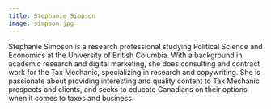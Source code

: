 ```yaml
---
title: Stephanie Simpson
image: simpson.jpg
---
```

Stephanie Simpson is a research professional studying Political Science and Economics at the University of British Columbia. With a background in academic research and digital marketing, she does consulting and contract work for the Tax Mechanic, specializing in research and copywriting. She is passionate about providing interesting and quality content to Tax Mechanic prospects and clients, and seeks to educate Canadians on their options when it comes to taxes and business.